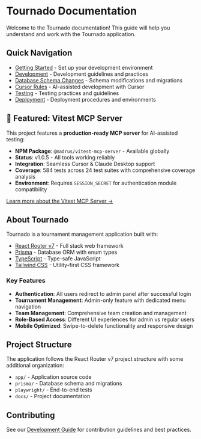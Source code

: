 # Tournado Documentation

Welcome to the Tournado documentation! This guide will help you understand and work with the Tournado application.

## Quick Navigation

- [Getting Started](getting-started.md) - Set up your development environment
- [Development](development.md) - Development guidelines and practices
- [Database Schema Changes](development/database-schema-changes.md) - Schema modifications and migrations
- [Cursor Rules](cursor-rules.md) - AI-assisted development with Cursor
- [Testing](testing.md) - Testing practices and guidelines
- [Deployment](deployment.md) - Deployment procedures and environments

## 🚀 Featured: Vitest MCP Server

This project features a **production-ready MCP server** for AI-assisted testing:

- **NPM Package**: `@madrus/vitest-mcp-server` - Available globally
- **Status**: v1.0.5 - All tools working reliably
- **Integration**: Seamless Cursor & Claude Desktop support
- **Coverage**: 584 tests across 24 test suites with comprehensive coverage analysis
- **Environment**: Requires `SESSION_SECRET` for authentication module compatibility

[Learn more about the Vitest MCP Server →](vitest-mcp.md)

## About Tournado

Tournado is a tournament management application built with:

- [React Router v7](https://reactrouter.com/) - Full stack web framework
- [Prisma](https://prisma.io) - Database ORM with enum types
- [TypeScript](https://typescriptlang.org) - Type-safe JavaScript
- [Tailwind CSS](https://tailwindcss.com/) - Utility-first CSS framework

### Key Features

- **Authentication**: All users redirect to admin panel after successful login
- **Tournament Management**: Admin-only feature with dedicated menu navigation
- **Team Management**: Comprehensive team creation and management
- **Role-Based Access**: Different UI experiences for admin vs regular users
- **Mobile Optimized**: Swipe-to-delete functionality and responsive design

## Project Structure

The application follows the React Router v7 project structure with some additional organization:

- `app/` - Application source code
- `prisma/` - Database schema and migrations
- `playwright/` - End-to-end tests
- `docs/` - Project documentation

## Contributing

See our [Development Guide](development.md) for contribution guidelines and best practices.
